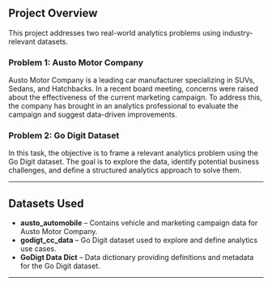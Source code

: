 ## Project Overview

This project addresses two real-world analytics problems using industry-relevant datasets.

### Problem 1: Austo Motor Company

Austo Motor Company is a leading car manufacturer specializing in SUVs, Sedans, and Hatchbacks. In a recent board meeting, concerns were raised about the effectiveness of the current marketing campaign. To address this, the company has brought in an analytics professional to evaluate the campaign and suggest data-driven improvements.

### Problem 2: Go Digit Dataset

In this task, the objective is to frame a relevant analytics problem using the Go Digit dataset. The goal is to explore the data, identify potential business challenges, and define a structured analytics approach to solve them.

---

## Datasets Used

- **austo_automobile** – Contains vehicle and marketing campaign data for Austo Motor Company.
- **godigt_cc_data** – Go Digit dataset used to explore and define analytics use cases.
- **GoDigt Data Dict** – Data dictionary providing definitions and metadata for the Go Digit dataset.

---
